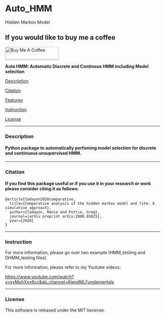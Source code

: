 # Auto_HMM
Hidden Markov Model 

## If you would like to buy me a coffee

<a href="https://www.buymeacoffee.com/manietadayon" target="_blank"><img src="https://www.buymeacoffee.com/assets/img/custom_images/orange_img.png" alt="Buy Me A Coffee" style="height: 41px !important;width: 174px !important;box-shadow: 0px 3px 2px 0px rgba(190, 190, 190, 0.5) !important;-webkit-box-shadow: 0px 3px 2px 0px rgba(190, 190, 190, 0.5) !important;" ></a>


**Auto HMM: Automatic Discrete and Continous HMM including Model selection**

[Description](#Description)

[Citation](#Citaton)

[Features](#Features)

[Instruction](#Instruction)

[License](#License)

----

### **Description**

#### Python package to automatically perfoming model selection for discrete and continuous unsupervised HMM.
---
### **Citation**

 #### If you find this package useful or if you use it in your research or work please consider citing it as follows:
```
@article{tadayon2020comparative,
  title={Comparative analysis of the hidden markov model and lstm: A simulative approach},
  author={Tadayon, Manie and Pottie, Greg},
  journal={arXiv preprint arXiv:2008.03825},
  year={2020}
}
```
---
### **Instruction**

For more information, please go over two example (HMM_testing and DHMM_testing files).  

For more information, please refer to my Youtube videos:

https://www.youtube.com/watch?v=xyMuhXxv6cc&ab_channel=AIandMLFundamentals


---

### **License**

This software is released under the MIT liecense.
